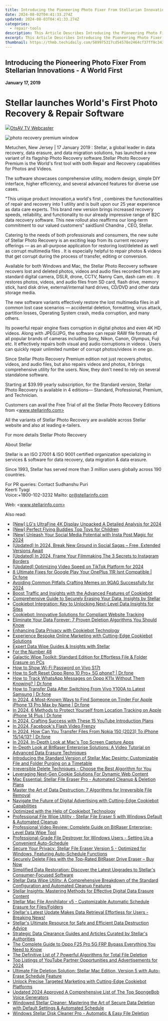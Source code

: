 ```yaml
---
title: Introducing the Pioneering Photo Fixer From Stellarian Innovations - A World First!
date: 2024-08-02T04:41:33.274Z
updated: 2024-08-03T04:41:33.274Z
categories:
  - repair-tools
description: This Article Describes Introducing the Pioneering Photo Fixer From Stellarian Innovations - A World First!
excerpt: This Article Describes Introducing the Pioneering Photo Fixer From Stellarian Innovations - A World First!
thumbnail: https://thmb.techidaily.com/589975317cd54578e2464cf37ff9c3436a24bffda2b797c9a9ae1ed0b5abaff9.jpg
---
```


## Introducing the Pioneering Photo Fixer From Stellarian Innovations - A World First

**January 17, 2019**

# **Stellar launches World's First Photo Recovery & Repair Software**

<!-- affiliate ads begin -->
<a href="https://otszone.ots7.com/order/checkout.php?PRODS=4713324&QTY=1&AFFILIATE=108875&CART=1"><img src="https://green.ots7.com/screenshots/OtsAV/OtsAVTV1.90-300x188.jpg" border="0">OtsAV TV Webcaster</a>
<!-- affiliate ads end -->
![photo recovery premium window](https://www.stellarinfo.com/image/catalog/stellar_boxs/photo-recovery-premium-window.png)

 Metuchen, New Jersey | 17 January 2019 : Stellar, a global leader in data recovery, data erasure, and data migration solutions, has launched a new variant of its flagship Photo Recovery software.Stellar Photo Recovery Premium is the World's first tool with both Repair and Recovery capabilities for Photos and Videos.

 The software showcases comprehensive utility, modern design, simple DIY interface, higher efficiency, and several advanced features for diverse use cases.

 "This unique product innovation,a world's first , combines the functionalities of repair and recovery into 1 utility and is built upon our 25 year experience as data care experts. This brand new version brings increased recovery speeds, reliability, and functionality to our already impressive range of B2C data recovery software. This new rollout also reaffirms our long-term commitment to our valued customers" saidSunil Chandna , CEO, Stellar.

 Catering to the needs of both professionals and consumers, the new suite of Stellar Photo Recovery is an exciting leap from its current recovery offerings — as an all-purpose application for restoring lost/deleted as well as corrupt multimedia files . It is especially helpful to repair photos & videos that get corrupt during the process of transfer, editing or conversion.

 Available for both Windows and Mac, the Stellar Photo Recovery software recovers lost and deleted photos, videos and audio files recorded from any standard digital camera, DSLR, drone, CCTV, Nanny Cam, dash cam etc . It restores photos, videos, and audio files from SD card, flash drive, memory stick, hard disk drive, external/internal hard drives, CD/DVD and other data storage media.

 The new software variants effectively restore the lost multimedia files in all common lost case scenarios — accidental deletion, formatting, virus attack, partition losses, Operating System crash, media corruption, and many others.

 Its powerful repair engine fixes corruption in digital photos and even 4K HD videos. Along with JPEG/JPG, the software can repair RAW file formats of all popular brands of cameras including Sony, Nikon, Canon, Olympus, Fuji etc. It effectively repairs both visual and audio corruptions in videos . Users can quickly repair unlimited number of corrupt photos/videos in one go.

 Since Stellar Photo Recovery Premium edition not just recovers photos, videos, and audio files, but also repairs videos and photos, it brings comprehensive utility for the users. Now, they don't need to rely on several standalone software.

 Starting at $39.99 yearly subscription, for the Standard version, Stellar Photo Recovery is available in 4 editions— Standard, Professional, Premium, and Technician.

Customers can avail the Free Trial of all the Stellar Photo Recovery Editions from <www.stellarinfo.com>

 All the variants of Stellar Photo Recovery are available across Stellar website and also at leading e-tailers.

 For more details Stellar Photo Recovery

 About Stellar

 Stellar is an ISO 27001 & ISO 9001 certified organization specializing in services & software for data recovery, data migration & data erasure.

 Since 1993, Stellar has served more than 3 million users globally across 190 countries.

For PR queries:
Contact
 Sudhanshu Puri  
 Keerti Tyagi  
 Voice:+1800-102-3232
 Mailto: <pr@stellarinfo.com>

 Web: <www.stellarinfo.com>


<ins class="adsbygoogle"
     style="display:block"
     data-ad-format="autorelaxed"
     data-ad-client="ca-pub-7571918770474297"
     data-ad-slot="1223367746"></ins>



<ins class="adsbygoogle"
     style="display:block"
     data-ad-client="ca-pub-7571918770474297"
     data-ad-slot="8358498916"
     data-ad-format="auto"
     data-full-width-responsive="true"></ins>

<span class="atpl-alsoreadstyle">Also read:</span>
<div><ul>
<li><a href="https://fox-http.techidaily.com/new-lgs-ultrafine-4k-display-unpacked-a-detailed-analysis-for-2024/"><u>[New] LG's UltraFine 4K Display Unpacked  A Detailed Analysis for 2024</u></a></li>
<li><a href="https://fox-info.techidaily.com/new-perfect-flying-buddies-top-toys-for-children/"><u>[New] Perfect Flying Buddies  Top Toys for Children</u></a></li>
<li><a href="https://instagram-clips.techidaily.com/new-unleash-your-social-media-potential-with-insta-post-magic-for-2024/"><u>[New] Unleash Your Social Media Potential with Insta Post Magic for 2024</u></a></li>
<li><a href="https://facebook-clips.techidaily.com/updated-in-2024-break-new-ground-in-social-sagas-free-extended-versions-await/"><u>[Updated] In 2024, Break New Ground in Social Sagas – Free, Extended Versions Await</u></a></li>
<li><a href="https://instagram-video-recordings.techidaily.com/updated-in-2024-frame-your-filmmaking-the-3-secrets-to-instagram-borders/"><u>[Updated] In 2024, Frame Your Filmmaking  The 3 Secrets to Instagram Borders</u></a></li>
<li><a href="https://tiktok-videos.techidaily.com/updated-optimizing-video-speed-on-tiktok-platform-for-2024/"><u>[Updated] Optimizing Video Speed on TikTok Platform for 2024</u></a></li>
<li><a href="https://howto.techidaily.com/8-ultimate-fixes-for-google-play-your-oneplus-11r-isnt-compatible-drfone-by-drfone-fix-android-problems-fix-android-problems/"><u>8 Ultimate Fixes for Google Play Your OnePlus 11R Isnt Compatible | Dr.fone</u></a></li>
<li><a href="https://extra-resources.techidaily.com/avoiding-common-pitfalls-crafting-memes-on-9gag-successfully-for-2024/"><u>Avoiding Common Pitfalls  Crafting Memes on 9GAG Successfully for 2024</u></a></li>
<li><a href="https://data-safeguard.techidaily.com/boost-traffic-and-insights-with-the-advanced-features-of-cookiebot/"><u>Boost Traffic and Insights with the Advanced Features of Cookiebot</u></a></li>
<li><a href="https://data-safeguard.techidaily.com/comprehensive-guide-to-securely-erasing-your-data-insights-by-stellar/"><u>Comprehensive Guide to Securely Erasing Your Data, Insights by Stellar</u></a></li>
<li><a href="https://data-safeguard.techidaily.com/cookiebot-integration-key-to-unlocking-next-level-data-insights-for-sites/"><u>Cookiebot Integration: Key to Unlocking Next-Level Data Insights for Sites</u></a></li>
<li><a href="https://data-safeguard.techidaily.com/cookiebot-innovative-solutions-for-compliant-website-tracking/"><u>Cookiebot: Innovative Solutions for Compliant Website Tracking</u></a></li>
<li><a href="https://data-safeguard.techidaily.com/eliminate-your-data-forever-7-proven-deletion-algorithms-you-should-know/"><u>Eliminate Your Data Forever: 7 Proven Deletion Algorithms You Should Know</u></a></li>
<li><a href="https://data-safeguard.techidaily.com/enhancing-data-privacy-with-cookiebot-technology/"><u>Enhancing Data Privacy with Cookiebot Technology</u></a></li>
<li><a href="https://data-safeguard.techidaily.com/experience-bespoke-online-marketing-with-cutting-edge-cookiebot-solutions/"><u>Experience Bespoke Online Marketing with Cutting-Edge Cookiebot Solutions</u></a></li>
<li><a href="https://data-safeguard.techidaily.com/expert-data-wipe-guides-and-insights-with-stellar/"><u>Expert Data Wipe Guides & Insights with Stellar</u></a></li>
<li><a href="https://data-safeguard.techidaily.com/1721202716320-for-the-number-48/"><u>For the Number 48</u></a></li>
<li><a href="https://data-safeguard.techidaily.com/galactic-wipe-toolkit-standard-edition-for-effortless-file-and-folder-erasure-on-pcs/"><u>Galactic Wipe Toolkit: Standard Edition for Effortless File & Folder Erasure on PCs</u></a></li>
<li><a href="https://android-unlock.techidaily.com/how-to-show-wi-fi-password-on-vivo-s17t-by-drfone-android/"><u>How to Show Wi-Fi Password on Vivo S17t</u></a></li>
<li><a href="https://techidaily.com/how-to-soft-reset-oppo-reno-10-proplus-5g-phone-drfone-by-drfone-reset-android-reset-android/"><u>How to Soft Reset Oppo Reno 10 Pro+ 5G phone? | Dr.fone</u></a></li>
<li><a href="https://android-location-track.techidaily.com/how-to-track-whatsapp-messages-on-oppo-k11x-without-them-knowing-drfone-by-drfone-virtual-android/"><u>How to Track WhatsApp Messages on Oppo K11x Without Them Knowing? | Dr.fone</u></a></li>
<li><a href="https://android-transfer.techidaily.com/how-to-transfer-data-after-switching-from-vivo-y100a-to-latest-samsung-drfone-by-drfone-transfer-from-android-transfer-from-android/"><u>How to Transfer Data After Switching From Vivo Y100A to Latest Samsung | Dr.fone</u></a></li>
<li><a href="https://location-social.techidaily.com/in-2024-4-most-known-ways-to-find-someone-on-tinder-for-apple-iphone-13-pro-max-by-name-drfone-by-drfone-virtual-ios/"><u>In 2024, 4 Most-Known Ways to Find Someone on Tinder For Apple iPhone 13 Pro Max by Name | Dr.fone</u></a></li>
<li><a href="https://iphone-location.techidaily.com/in-2024-6-methods-to-protect-yourself-from-location-tracking-on-apple-iphone-14-plus-drfone-by-drfone-virtual-ios/"><u>In 2024, 6 Methods to Protect Yourself from Location Tracking on Apple iPhone 14 Plus | Dr.fone</u></a></li>
<li><a href="https://youtube-sure.techidaily.com/24-crafting-success-with-these-15-youtube-introduction-plans/"><u>In 2024, Crafting Success with These 15 YouTube Introduction Plans</u></a></li>
<li><a href="https://facebook-clips.techidaily.com/in-2024-facebooks-flash-video-frenzy/"><u>In 2024, Facebook's Flash Video Frenzy</u></a></li>
<li><a href="https://android-transfer.techidaily.com/in-2024-how-can-you-transfer-files-from-nokia-150-2023-to-iphone-151413-drfone-by-drfone-transfer-from-android-transfer-from-android/"><u>In 2024, How Can You Transfer Files From Nokia 150 (2023) To iPhone 15/14/13? | Dr.fone</u></a></li>
<li><a href="https://digital-screen-recording.techidaily.com/in-2024-in-depth-look-at-macs-top-screen-capture-apps/"><u>In 2024, In-Depth Look at Mac's Top Screen Capture Apps</u></a></li>
<li><a href="https://data-safeguard.techidaily.com/in-depth-look-at-bitraser-enterprise-solutions-a-video-tutorial-on-advanced-data-erasure-techniques/"><u>In-Depth Look at BitRaser Enterprise Solutions: A Video Tutorial on Advanced Data Erasure Techniques</u></a></li>
<li><a href="https://data-safeguard.techidaily.com/introducing-the-standard-version-of-stellar-mac-desinty-customizable-file-and-folder-purging-on-a-timetable/"><u>Introducing the Standard Version of Stellar Mac Desinty: Customizable File and Folder Purging on a Timetable</u></a></li>
<li><a href="https://data-safeguard.techidaily.com/1721202571801-irreversible-delete-techniques-choose-the-best-algorithm-for-you/"><u>Irreversible Delete Techniques - Choose the Best Algorithm for You</u></a></li>
<li><a href="https://data-safeguard.techidaily.com/leveraging-next-gen-cookie-solutions-for-dynamic-web-content/"><u>Leveraging Next-Gen Cookie Solutions For Dynamic Web Content</u></a></li>
<li><a href="https://data-safeguard.techidaily.com/mac-essential-stellar-file-eraser-pro-automated-cleanup-and-deletion-plans/"><u>Mac Essential: Stellar File Eraser Pro - Automated Cleanup & Deletion Plans</u></a></li>
<li><a href="https://data-safeguard.techidaily.com/master-the-art-of-data-destruction-7-algorithms-for-irreversible-file-removal/"><u>Master the Art of Data Destruction: 7 Algorithms for Irreversible File Removal</u></a></li>
<li><a href="https://data-safeguard.techidaily.com/navigate-the-future-of-digital-advertising-with-cutting-edge-cookiebot-capabilities/"><u>Navigate the Future of Digital Advertising with Cutting-Edge Cookiebot Capabilities</u></a></li>
<li><a href="https://data-safeguard.techidaily.com/optimized-with-the-help-of-cookiebot-technology/"><u>Optimized with the Help of Cookiebot Technology</u></a></li>
<li><a href="https://data-safeguard.techidaily.com/professional-file-wipe-utility-stellar-file-eraser-5-with-windows-default-and-automated-cleanup/"><u>Professional File Wipe Utility - Stellar File Eraser 5 with Windows Default & Automated Cleanup</u></a></li>
<li><a href="https://data-safeguard.techidaily.com/professional-video-review-complete-guide-on-bitraser-enterprise-level-data-wipe-tool/"><u>Professional Video Review: Complete Guide on BitRaser Enterprise-Level Data Wipe Tool</u></a></li>
<li><a href="https://data-safeguard.techidaily.com/1721202511211-professional-grade-file-destroyer-for-windows-users-setting-up-a-convenient-auto-schedule/"><u>Professional-Grade File Destroyer for Windows Users - Setting Up a Convenient Auto-Schedule</u></a></li>
<li><a href="https://data-safeguard.techidaily.com/secure-your-privacy-stellar-file-eraser-version-5-optimized-for-windows-featuring-auto-schedule-functions/"><u>Secure Your Privacy: Stellar File Eraser Version 5 - Optimized for Windows, Featuring Auto-Schedule Functions</u></a></li>
<li><a href="https://data-safeguard.techidaily.com/1721202671991-securely-delete-files-with-the-top-rated-bitraser-drive-eraser-buy-now/"><u>Securely Delete Files with the Top-Rated BitRaser Drive Eraser – Buy Now</u></a></li>
<li><a href="https://data-safeguard.techidaily.com/simplified-data-restoration-discover-the-latest-upgrades-to-stellars-consumer-focused-software/"><u>Simplified Data Restoration: Discover the Latest Upgrades to Stellar's Consumer-Focused Software</u></a></li>
<li><a href="https://data-safeguard.techidaily.com/stellar-data-wipe-utility-a-comprehensive-breakdown-of-the-standard-configuration-and-automated-cleanup-features/"><u>Stellar Data Wipe Utility: A Comprehensive Breakdown of the Standard Configuration and Automated Cleanup Features</u></a></li>
<li><a href="https://data-safeguard.techidaily.com/stellar-insights-mastering-methods-for-effective-digital-data-erasure-content/"><u>Stellar Insights: Mastering Methods for Effective Digital Data Erasure Content</u></a></li>
<li><a href="https://data-safeguard.techidaily.com/stellar-mac-file-annihilator-v5-customizable-automatic-schedule-erasure-for-filesfolders/"><u>Stellar Mac File Annihilator v5 - Customizable Automatic Schedule Erasure for Files/Folders</u></a></li>
<li><a href="https://data-safeguard.techidaily.com/stellars-latest-update-makes-data-retrieval-effortless-for-users-breaking-news/"><u>Stellar's Latest Update Makes Data Retrieval Effortless for Users - Breaking News!</u></a></li>
<li><a href="https://data-safeguard.techidaily.com/stellars-ultimate-resource-for-safe-and-efficient-data-destruction-advice/"><u>Stellar's Ultimate Resource for Safe and Efficient Data Destruction Advice</u></a></li>
<li><a href="https://data-safeguard.techidaily.com/strategic-data-clearance-guides-and-articles-curated-by-stellars-authorities/"><u>Strategic Data Clearance Guides and Articles Curated by Stellar's Authorities</u></a></li>
<li><a href="https://android-frp.techidaily.com/the-complete-guide-to-oppo-f25-pro-5g-frp-bypass-everything-you-need-to-know-by-drfone-android/"><u>The Complete Guide to Oppo F25 Pro 5G FRP Bypass Everything You Need to Know</u></a></li>
<li><a href="https://data-safeguard.techidaily.com/the-definitive-list-of-7-powerful-algorithms-for-total-file-deletion/"><u>The Definitive List of 7 Powerful Algorithms for Total File Deletion</u></a></li>
<li><a href="https://facebook-video-footage.techidaily.com/top-listings-of-youtube-partner-opportunities-and-advertisements-for-2024/"><u>Top Listings of YouTube Partner Opportunities and Advertisements for 2024</u></a></li>
<li><a href="https://data-safeguard.techidaily.com/ultimate-file-deletion-solution-stellar-mac-edition-version-5-with-auto-erase-schedule-feature/"><u>Ultimate File Deletion Solution: Stellar Mac Edition, Version 5 with Auto-Erase Schedule Feature</u></a></li>
<li><a href="https://data-safeguard.techidaily.com/unlock-precise-targeted-marketing-with-cutting-edge-cookiebot-platforms/"><u>Unlock Precise Targeted Marketing with Cutting-Edge Cookiebot Platforms</u></a></li>
<li><a href="https://ai-voice.techidaily.com/updated-2024-approved-a-comprehensive-list-of-the-top-spongebob-voice-generators/"><u>Updated 2024 Approved A Comprehensive List of The Top SpongeBob Voice Generators</u></a></li>
<li><a href="https://data-safeguard.techidaily.com/windowed-stellar-cleaner-mastering-the-art-of-secure-data-deletion-with-default-settings-and-automated-schedule/"><u>Windowed Stellar Cleaner: Mastering the Art of Secure Data Deletion with Default Settings & Automated Schedule</u></a></li>
<li><a href="https://data-safeguard.techidaily.com/windows-stellar-disk-cleaner-pro-automatic-and-easy-file-deletion/"><u>Windows Stellar Disk Cleaner Pro - Automatic & Easy File Deletion</u></a></li>
</ul></div>
